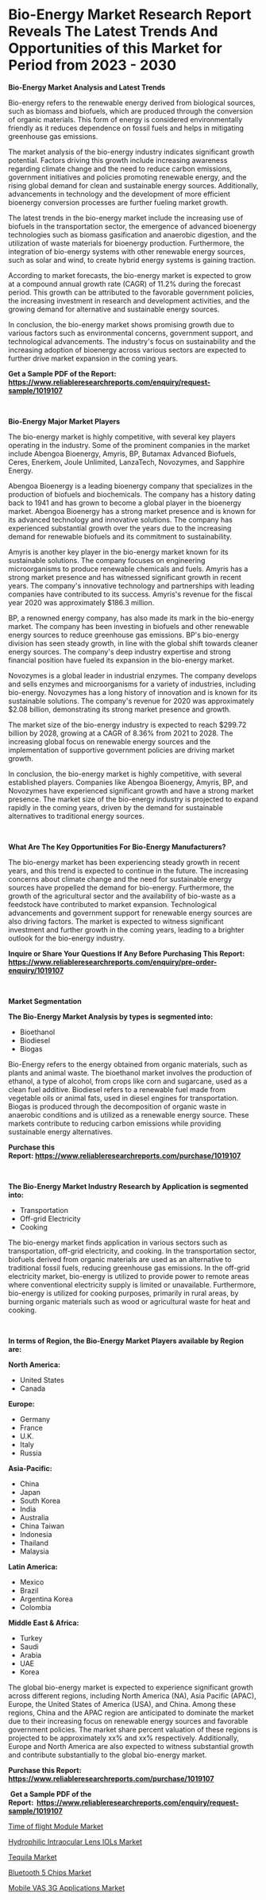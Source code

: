 <p><h1>Bio-Energy Market Research Report Reveals The Latest Trends And Opportunities of this Market for Period from 2023 - 2030</h1></p><p><strong>Bio-Energy Market Analysis and Latest Trends</strong></p>
<p><p>Bio-energy refers to the renewable energy derived from biological sources, such as biomass and biofuels, which are produced through the conversion of organic materials. This form of energy is considered environmentally friendly as it reduces dependence on fossil fuels and helps in mitigating greenhouse gas emissions.</p><p>The market analysis of the bio-energy industry indicates significant growth potential. Factors driving this growth include increasing awareness regarding climate change and the need to reduce carbon emissions, government initiatives and policies promoting renewable energy, and the rising global demand for clean and sustainable energy sources. Additionally, advancements in technology and the development of more efficient bioenergy conversion processes are further fueling market growth.</p><p>The latest trends in the bio-energy market include the increasing use of biofuels in the transportation sector, the emergence of advanced bioenergy technologies such as biomass gasification and anaerobic digestion, and the utilization of waste materials for bioenergy production. Furthermore, the integration of bio-energy systems with other renewable energy sources, such as solar and wind, to create hybrid energy systems is gaining traction.</p><p>According to market forecasts, the bio-energy market is expected to grow at a compound annual growth rate (CAGR) of 11.2% during the forecast period. This growth can be attributed to the favorable government policies, the increasing investment in research and development activities, and the growing demand for alternative and sustainable energy sources.</p><p>In conclusion, the bio-energy market shows promising growth due to various factors such as environmental concerns, government support, and technological advancements. The industry's focus on sustainability and the increasing adoption of bioenergy across various sectors are expected to further drive market expansion in the coming years.</p></p>
<p><strong>Get a Sample PDF of the Report:&nbsp; <a href="https://www.reliableresearchreports.com/enquiry/request-sample/1019107">https://www.reliableresearchreports.com/enquiry/request-sample/1019107</a></strong></p>
<p>&nbsp;</p>
<p><strong>Bio-Energy Major Market Players</strong></p>
<p><p>The bio-energy market is highly competitive, with several key players operating in the industry. Some of the prominent companies in the market include Abengoa Bioenergy, Amyris, BP, Butamax Advanced Biofuels, Ceres, Enerkem, Joule Unlimited, LanzaTech, Novozymes, and Sapphire Energy.</p><p>Abengoa Bioenergy is a leading bioenergy company that specializes in the production of biofuels and biochemicals. The company has a history dating back to 1941 and has grown to become a global player in the bioenergy market. Abengoa Bioenergy has a strong market presence and is known for its advanced technology and innovative solutions. The company has experienced substantial growth over the years due to the increasing demand for renewable biofuels and its commitment to sustainability.</p><p>Amyris is another key player in the bio-energy market known for its sustainable solutions. The company focuses on engineering microorganisms to produce renewable chemicals and fuels. Amyris has a strong market presence and has witnessed significant growth in recent years. The company's innovative technology and partnerships with leading companies have contributed to its success. Amyris's revenue for the fiscal year 2020 was approximately $186.3 million.</p><p>BP, a renowned energy company, has also made its mark in the bio-energy market. The company has been investing in biofuels and other renewable energy sources to reduce greenhouse gas emissions. BP's bio-energy division has seen steady growth, in line with the global shift towards cleaner energy sources. The company's deep industry expertise and strong financial position have fueled its expansion in the bio-energy market.</p><p>Novozymes is a global leader in industrial enzymes. The company develops and sells enzymes and microorganisms for a variety of industries, including bio-energy. Novozymes has a long history of innovation and is known for its sustainable solutions. The company's revenue for 2020 was approximately $2.08 billion, demonstrating its strong market presence and growth.</p><p>The market size of the bio-energy industry is expected to reach $299.72 billion by 2028, growing at a CAGR of 8.36% from 2021 to 2028. The increasing global focus on renewable energy sources and the implementation of supportive government policies are driving market growth.</p><p>In conclusion, the bio-energy market is highly competitive, with several established players. Companies like Abengoa Bioenergy, Amyris, BP, and Novozymes have experienced significant growth and have a strong market presence. The market size of the bio-energy industry is projected to expand rapidly in the coming years, driven by the demand for sustainable alternatives to traditional energy sources.</p></p>
<p>&nbsp;</p>
<p><strong>What Are The Key Opportunities For Bio-Energy Manufacturers?</strong></p>
<p><p>The bio-energy market has been experiencing steady growth in recent years, and this trend is expected to continue in the future. The increasing concerns about climate change and the need for sustainable energy sources have propelled the demand for bio-energy. Furthermore, the growth of the agricultural sector and the availability of bio-waste as a feedstock have contributed to market expansion. Technological advancements and government support for renewable energy sources are also driving factors. The market is expected to witness significant investment and further growth in the coming years, leading to a brighter outlook for the bio-energy industry.</p></p>
<p><strong>Inquire or Share Your Questions If Any Before Purchasing This Report: <a href="https://www.reliableresearchreports.com/enquiry/pre-order-enquiry/1019107">https://www.reliableresearchreports.com/enquiry/pre-order-enquiry/1019107</a></strong></p>
<p>&nbsp;</p>
<p><strong>Market Segmentation</strong></p>
<p><strong>The Bio-Energy Market Analysis by types is segmented into:</strong></p>
<p><ul><li>Bioethanol</li><li>Biodiesel</li><li>Biogas</li></ul></p>
<p><p>Bio-Energy refers to the energy obtained from organic materials, such as plants and animal waste. The bioethanol market involves the production of ethanol, a type of alcohol, from crops like corn and sugarcane, used as a clean fuel additive. Biodiesel refers to a renewable fuel made from vegetable oils or animal fats, used in diesel engines for transportation. Biogas is produced through the decomposition of organic waste in anaerobic conditions and is utilized as a renewable energy source. These markets contribute to reducing carbon emissions while providing sustainable energy alternatives.</p></p>
<p><strong>Purchase this Report:&nbsp;<a href="https://www.reliableresearchreports.com/purchase/1019107">https://www.reliableresearchreports.com/purchase/1019107</a></strong></p>
<p>&nbsp;</p>
<p><strong>The Bio-Energy Market Industry Research by Application is segmented into:</strong></p>
<p><ul><li>Transportation</li><li>Off-grid Electricity</li><li>Cooking</li></ul></p>
<p><p>The bio-energy market finds application in various sectors such as transportation, off-grid electricity, and cooking. In the transportation sector, biofuels derived from organic materials are used as an alternative to traditional fossil fuels, reducing greenhouse gas emissions. In the off-grid electricity market, bio-energy is utilized to provide power to remote areas where conventional electricity supply is limited or unavailable. Furthermore, bio-energy is utilized for cooking purposes, primarily in rural areas, by burning organic materials such as wood or agricultural waste for heat and cooking.</p></p>
<p>&nbsp;</p>
<p><strong>In terms of Region, the Bio-Energy Market Players available by Region are:</strong></p>
<p>
    <p> <strong> North America: </strong>
        <ul>
            <li>United States</li>
            <li>Canada</li>
        </ul>
        </p> 
    <p> <strong> Europe: </strong>
        <ul>
            <li>Germany</li>
            <li>France</li>
            <li>U.K.</li>
            <li>Italy</li>
            <li>Russia</li>
        </ul>
        </p> 
    <p> <strong> Asia-Pacific: </strong>
        <ul>
            <li>China</li>
            <li>Japan</li>
            <li>South Korea</li>
            <li>India</li>
            <li>Australia</li>
            <li>China Taiwan</li>
            <li>Indonesia</li>
            <li>Thailand</li>
            <li>Malaysia</li>
        </ul>
        </p> 
    <p> <strong> Latin America: </strong>
        <ul>
            <li>Mexico</li>
            <li>Brazil</li>
            <li>Argentina Korea</li>
            <li>Colombia</li>
        </ul>
        </p> 
    <p> <strong> Middle East & Africa: </strong>
        <ul>
            <li>Turkey</li>
            <li>Saudi</li>
            <li>Arabia</li>
            <li>UAE</li>
            <li>Korea</li>
        </ul>
    </p>
    </p>
<p><p>The global bio-energy market is expected to experience significant growth across different regions, including North America (NA), Asia Pacific (APAC), Europe, the United States of America (USA), and China. Among these regions, China and the APAC region are anticipated to dominate the market due to their increasing focus on renewable energy sources and favorable government policies. The market share percent valuation of these regions is projected to be approximately xx% and xx% respectively. Additionally, Europe and North America are also expected to witness substantial growth and contribute substantially to the global bio-energy market.</p></p>
<p><strong>Purchase this Report: <a href="https://www.reliableresearchreports.com/purchase/1019107">https://www.reliableresearchreports.com/purchase/1019107</a></strong></p>
<p>&nbsp;<strong>Get a Sample PDF of the Report:&nbsp;&nbsp;<a href="https://www.reliableresearchreports.com/enquiry/request-sample/1019107">https://www.reliableresearchreports.com/enquiry/request-sample/1019107</a></strong></p>
<p><strong></strong></p>
<p><p><a href="https://www.linkedin.com/pulse/decoding-time-flight-module-market-deep-dive-latest-trends-tcz8c/">Time of flight Module Market</a></p><p><a href="https://www.reportprime.com/hydrophilic-intraocular-lens-iols-r10241">Hydrophilic Intraocular Lens IOLs Market</a></p><p><a href="https://medium.com/@shanelerde/tequila-market-size-growth-forecast-2023-2030-072f52a48533">Tequila Market</a></p><p><a href="https://www.linkedin.com/pulse/bluetooth-5-chips-market-insights-players-forecast-till-jvpbc/">Bluetooth 5 Chips Market</a></p><p><a href="https://issuu.com/reportprime-2/docs/mobile-vas-3g-applications-market-size-2030.pptx?fr=xKAE9_zU1NQ">Mobile VAS 3G Applications Market</a></p></p>